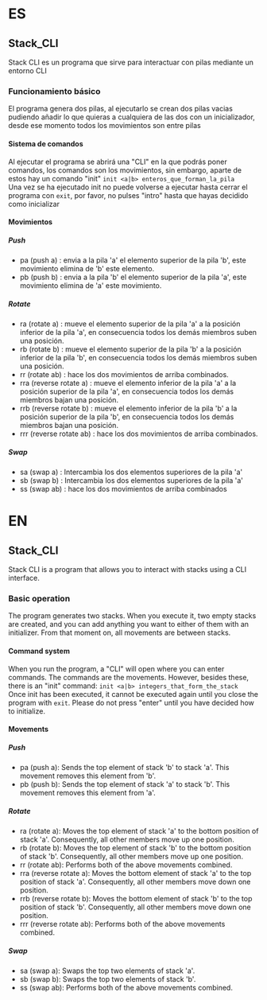 # ES
## Stack\_CLI
Stack CLI es un programa que sirve para interactuar con pilas mediante un entorno CLI
### Funcionamiento básico
El programa genera dos pilas, al ejecutarlo se crean dos pilas vacias pudiendo añadir lo que quieras a cualquiera de las dos con un inicializador, desde ese momento todos los movimientos son entre pilas  
#### Sistema de comandos
Al ejecutar el programa se abrirá una "CLI" en la que podrás poner comandos, los comandos son los movimientos, sin embargo, aparte de estos hay un comando "init" `init <a|b> enteros_que_forman_la_pila`\
Una vez se ha ejecutado init no puede volverse a ejecutar hasta cerrar el programa con `exit`, por favor, no pulses "intro" hasta que hayas decidido como inicializar
#### Movimientos
##### Push
* pa (push a)				: envia a la pila 'a' el elemento superior de la pila 'b', este movimiento elimina de 'b' este elemento.
* pb (push b)				: envia a la pila 'b' el elemento superior de la pila 'a', este movimiento elimina de 'a' este movimiento.
##### Rotate
* ra (rotate a)				: mueve el elemento superior de la pila 'a' a la posición inferior de la pila 'a', en consecuencia todos los demás miembros suben una posición.
* rb (rotate b)				: mueve el elemento superior de la pila 'b' a la posición inferior de la pila 'b', en consecuencia todos los demás miembros suben una posición.
* rr (rotate ab)			: hace los dos movimientos de arriba combinados.
* rra (reverse rotate a)	: mueve el elemento inferior de la pila 'a' a la posición superior de la pila 'a', en consecuencia todos los demás miembros bajan una posición.
* rrb (reverse rotate b)	: mueve el elemento inferior de la pila 'b' a la posición superior de la pila 'b', en consecuencia todos los demás miembros bajan una posición.
* rrr (reverse rotate ab)	: hace los dos movimientos de arriba combinados.
##### Swap
* sa (swap a)				: Intercambia los dos elementos superiores de la pila 'a'
* sb (swap b)				: Intercambia los dos elementos superiores de la pila 'a'
* ss (swap ab)				: hace los dos movimientos de arriba combinados

# EN
## Stack\_CLI
Stack CLI is a program that allows you to interact with stacks using a CLI interface.
### Basic operation
The program generates two stacks. When you execute it, two empty stacks are created, and you can add anything you want to either of them with an initializer. From that moment on, all movements are between stacks.
#### Command system
When you run the program, a "CLI" will open where you can enter commands. The commands are the movements. However, besides these, there is an "init" command: `init <a|b> integers_that_form_the_stack`\
Once init has been executed, it cannot be executed again until you close the program with `exit`. Please do not press "enter" until you have decided how to initialize.
#### Movements
##### Push
* pa (push a): Sends the top element of stack 'b' to stack 'a'. This movement removes this element from 'b'.
* pb (push b): Sends the top element of stack 'a' to stack 'b'. This movement removes this element from 'a'.
##### Rotate
* ra (rotate a): Moves the top element of stack 'a' to the bottom position of stack 'a'. Consequently, all other members move up one position.
* rb (rotate b): Moves the top element of stack 'b' to the bottom position of stack 'b'. Consequently, all other members move up one position.
* rr (rotate ab): Performs both of the above movements combined.
* rra (reverse rotate a): Moves the bottom element of stack 'a' to the top position of stack 'a'. Consequently, all other members move down one position.
* rrb (reverse rotate b): Moves the bottom element of stack 'b' to the top position of stack 'b'. Consequently, all other members move down one position.
* rrr (reverse rotate ab): Performs both of the above movements combined.
##### Swap
* sa (swap a): Swaps the top two elements of stack 'a'.
* sb (swap b): Swaps the top two elements of stack 'b'.
* ss (swap ab): Performs both of the above movements combined.
